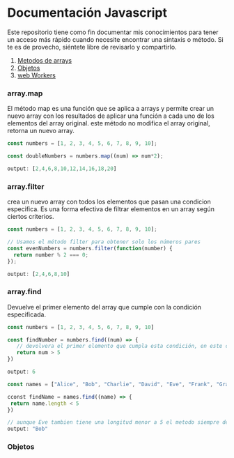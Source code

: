 # Documentación Javascript

Este repositorio tiene como fin documentar mis conocimientos para tener un acceso más rápido cuando necesite encontrar una sintaxis o método. Si te es de provecho, siéntete libre de revisarlo y compartirlo.



1. [Metodos de arrays](#array-methods)
2. [Objetos](#objects)
3. [web Workers](#workers)


<div id="array-methods"></div>

### array.map

El método map es una función que se aplica a arrays y permite crear un nuevo array con los resultados de aplicar una función a cada uno de los elementos del array original. este método no modifica el array original, retorna un nuevo array.

```javascript
const numbers = [1, 2, 3, 4, 5, 6, 7, 8, 9, 10];

const doubleNumbers = numbers.map((num) => num*2);

output: [2,4,6,8,10,12,14,16,18,20]
```

### array.filter

 crea un nuevo array con todos los elementos que pasan una condicion especifica. Es una forma efectiva de filtrar elementos en un array según ciertos criterios.

```javascript
const numbers = [1, 2, 3, 4, 5, 6, 7, 8, 9, 10];

// Usamos el método filter para obtener solo los números pares
const evenNumbers = numbers.filter(function(number) {
  return number % 2 === 0;
});

output: [2,4,6,8,10]
```

### array.find

 Devuelve el primer elemento del array que cumple con la condición especificada.
 
 ```javascript
const numbers = [1, 2, 3, 4, 5, 6, 7, 8, 9, 10]

const findNumber = numbers.find((num) => {
    // devolvera el primer elemento que cumpla esta condición, en este caso el 6
    return num > 5
})

output: 6

const names = ["Alice", "Bob", "Charlie", "David", "Eve", "Frank", "Grace", "Hannah"];

cconst findName = names.find((name) => {
  return name.length < 5
})

// aunque Eve tambien tiene una longitud menor a 5 el metodo siempre devolvera la primer coincidencia
output: "Bob"
```

<div id="objects"></div>

### Objetos

```javascript
```

<div id="workers"></div>